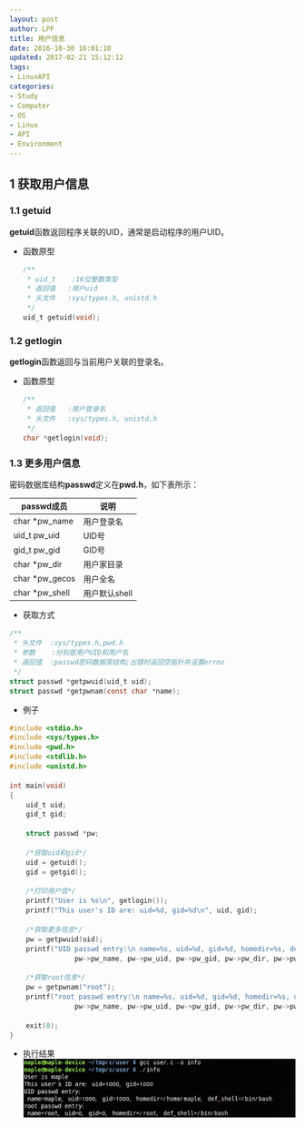 ```yaml
---
layout: post
author: LPF
title: 用户信息
date: 2016-10-30 16:01:10
updated: 2017-02-21 15:12:12
tags:
- LinuxAPI
categories:
- Study
- Computer
- OS
- Linux
- API
- Environment
---
```


## 1 获取用户信息

### 1.1 getuid

**getuid**函数返回程序关联的UID，通常是启动程序的用户UID。

- 函数原型

    ```c
    /**
     * uid_t    :16位整数类型
     * 返回值   :用户uid
     * 头文件   :sys/types.h, unistd.h
     */
    uid_t getuid(void);
    ```

### 1.2 getlogin

**getlogin**函数返回与当前用户关联的登录名。

- 函数原型

    ```c
    /**
     * 返回值   :用户登录名
     * 头文件   :sys/types.h, unistd.h
     */
    char *getlogin(void);
    ```

### 1.3 更多用户信息

密码数据库结构**passwd**定义在**pwd.h**，如下表所示：

|    passwd成员   |      说明     |
|-----------------|---------------|
| char  *pw_name  | 用户登录名    |
| uid_t pw_uid    | UID号         |
| gid_t pw_gid    | GID号         |
| char  *pw_dir   | 用户家目录    |
| char  *pw_gecos | 用户全名      |
| char  *pw_shell | 用户默认shell |


- 获取方式

```c
/**
 * 头文件  :sys/types.h,pwd.h
 * 参数    :分别是用户UID和用户名
 * 返回值  :passwd密码数据库结构;出错时返回空指针并设置errno
 */
struct passwd *getpwuid(uid_t uid);
struct passwd *getpwnam(const char *name);
```
    
- 例子

```c
#include <stdio.h>
#include <sys/types.h>
#include <pwd.h>
#include <stdlib.h>
#include <unistd.h>

int main(void)
{
    uid_t uid;
    gid_t gid;

    struct passwd *pw;

    /*获取uid和gid*/
    uid = getuid();
    gid = getgid();

    /*打印用户信*/
    printf("User is %s\n", getlogin());
    printf("This user's ID are: uid=%d, gid=%d\n", uid, gid);

    /*获取更多信息*/
    pw = getpwuid(uid);
    printf("UID passwd entry:\n name=%s, uid=%d, gid=%d, homedir=%s, def_shell=%s\n",
                pw->pw_name, pw->pw_uid, pw->pw_gid, pw->pw_dir, pw->pw_shell);

    /*获取root信息*/
    pw = getpwnam("root");
    printf("root passwd entry:\n name=%s, uid=%d, gid=%d, homedir=%s, def_shell=%s\n", 
                pw->pw_name, pw->pw_uid, pw->pw_gid, pw->pw_dir, pw->pw_shell);

    exit(0);
}
```

- 执行结果
    ![执行结果](../post_img/5815a937ab644164d40043ff)
